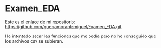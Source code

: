 # Examen_EDA

Este es el enlace de mi repositorio: https://github.com/guerramorantemiguel/Examen_EDA.git

He intentado sacar las funciones que me pedía pero no he conseguido que los archivos csv se subieran.

```


